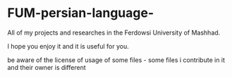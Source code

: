 # FUM-persian-language-



All of my projects and researches in the Ferdowsi University of Mashhad.

I hope you enjoy it and it is useful for you.

be aware of the license of usage of some files - some files i contribute in it and their owner is different 
